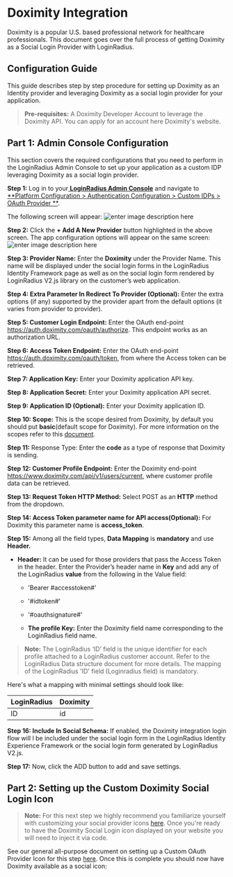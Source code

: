 # Doximity Integration

Doximity is a popular U.S. based professional network for healthcare professionals. This document goes over the full process of getting Doximity as a Social Login Provider with LoginRadius.

## Configuration Guide

This guide describes step by step procedure for setting up Doximity as an Identity provider and leveraging Doximity as a social login provider for your application.

> **Pre-requisites:** A Doximity Developer Account to leverage the Doximity API. You can apply for an account here Doximity's website.

## Part 1: Admin Console Configuration

This section covers the required configurations that you need to perform in the LoginRadius Admin Console to set up your application as a custom IDP leveraging Doximity as a social login provider.

**Step 1:** Log in to your[ **LoginRadius Admin Console**](https://adminconsole.loginradius.com/) and navigate to [**Platform Configuration > Authentication Configuration > Custom IDPs > OAuth Provider **](https://adminconsole.loginradius.com/platform-configuration/authentication-configuration/custom-idps/oauth-provider).

The following screen will appear:
![enter image description here](https://apidocs.lrcontent.com/images/Custom_Idps_LoginRadius_User_Dashboard-1-1_180345eda17f5f3ade6.79330247.png "OAuth Provider")

**Step 2:** Click the **+ Add A New Provider** button highlighted in the above screen. The app configuration options will appear on the same screen:
![enter image description here](https://apidocs.lrcontent.com/images/Custom_Idps_LoginRadius_User_Dashboard-3_279245eda197cac8479.13892890.png "Provider Form")

**Step 3: Provider Name:** Enter the **Doximity** under the Provider Name. This name will be displayed under the social login forms in the LoginRadius Identity Framework page as well as on the social login form rendered by LoginRadius V2.js library on the customer’s web application.

**Step 4: Extra Parameter In Redirect To Provider (Optional):** Enter the extra options (if any) supported by the provider apart from the default options (it varies from provider to provider).

**Step 5: Customer Login Endpoint:** Enter the OAuth end-point https://auth.doximity.com/oauth/authorize. This endpoint works as an authorization URL.

**Step 6: Access Token Endpoint:** Enter the OAuth end-point https://auth.doximity.com/oauth/token, from where the Access token can be retrieved.

**Step 7: Application Key:** Enter your Doximity application API key.

**Step 8: Application Secret:** Enter your Doximity application API secret.

**Step 9: Application ID (Optional):** Enter your Doximity application ID.

**Step 10: Scope:** This is the scope desired from Doximity, by default you should put **basic**(default scope for Doximity).
For more information on the scopes refer to this [document](https://www.doximity.com/developers/documentation#oauth).

**Step 11:** Response Type: Enter the **code** as a type of response that Doximity is sending.

**Step 12: Customer Profile Endpoint:** Enter the Doximity end-point https://www.doximity.com/api/v1/users/current, where customer profile data can be retrieved.

**Step 13: Request Token HTTP Method:** Select POST as an **HTTP** method from the dropdown.

**Step 14: Access Token parameter name for API access(Optional):** For Doximity this parameter name is **access_token**.

**Step 15:** Among all the field types, **Data Mapping** is **mandatory** and use **Header.**

- **Header:** It can be used for those providers that pass the Access Token in the header. Enter the Provider’s header name in **Key** and add any of the LoginRadius **value** from the following in the Value field:
  - 'Bearer #accesstoken#'
  - '#idtoken#'
  - '#oauthsignature#'

  - **The profile Key:** Enter the Doximity field name corresponding to the LoginRadius field name.

> **Note:** The LoginRadius ‘ID’ field is the unique identifier for each profile attached to a LoginRadius customer account. Refer to the LoginRadius Data structure document for more details. The mapping of the LoginRadius 'ID' field (Loginradius field) is mandatory.

Here's what a mapping with minimal settings should look like:

| LoginRadius | Doximity |
| ----------- | -------- |
| ID          | id       |

**Step 16: Include In Social Schema:** If enabled, the Doximity integration login flow will l be included under the social login form in the LoginRadius Identity Experience Framework or the social login form generated by LoginRadius V2.js.

**Step 17:** Now, click the ADD button to add and save settings.

## Part 2: Setting up the Custom Doximity Social Login Icon

> **Note:** For this next step we highly recommend you familiarize yourself with customizing your social provider icons [here](https://www.loginradius.com/legacy/docs/api/v2/user-registration/user-registration-getting-started#socialinterfacecustomization10). Once you're ready to have the Doximity Social Login icon displayed on your website you will need to inject it via code.

See our general all-purpose document on setting up a Custom OAuth Provider Icon for this step [here](https://www.loginradius.com/legacy/docs/api/v2/custom-identity-provider/custom-oauth-provider#settingupthecustomicon1). Once this is complete you should now have Doximity available as a social icon:
